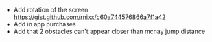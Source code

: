 - Add rotation of the screen https://gist.github.com/rnixx/c60a744576866a7f1a42
- Add in app purchases
- Add that 2 obstacles can't appear closer than mcnay jump distance
